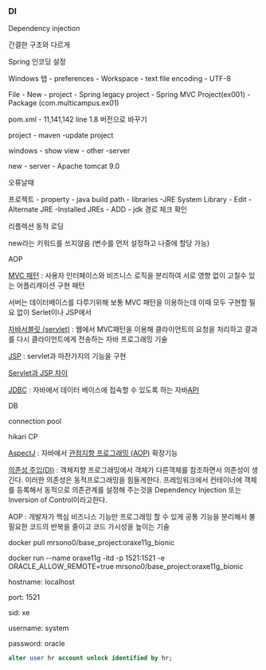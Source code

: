 



### DI

Dependency injection

간결한 구조와 다르게 







Spring 인코딩 설정

Windows 탭 - preferences - Workspace - text file encoding - UTF-8



File - New - project - Spring legacy project - Spring MVC Project(ex001) - Package (com.multicampus.ex01)

pom.xml - 11,141,142 line 1.8 버전으로 바꾸기

project - maven -update project

windows - show view - other -server

new - server - Apache tomcat 9.0









오류날때 

프로젝트 - property - java build path - libraries -JRE System Library - Edit - Alternate JRE -Installed JREs - ADD - jdk 경로 체크 확인









리플렉션 동적 로딩

new라는 키워드를 쓰지않음 (변수를 먼저 설정하고 나중에 할당 가능)











AOP



[MVC 패턴](https://ko.wikipedia.org/wiki/%EB%AA%A8%EB%8D%B8-%EB%B7%B0-%EC%BB%A8%ED%8A%B8%EB%A1%A4%EB%9F%AC) : 사용자 인터페이스와 비즈니스 로직을 분리하여 서로 영향 없이 고칠수 있는 어플리캐이션 구현 패턴

서버는 데이터베이스를 다루기위해 보통 MVC 패턴을 이용하는데 이때 모두 구현할 필요 없이 Serlet이나 JSP에서 

[자바서블릿 (servlet)](https://ko.wikipedia.org/wiki/%EC%9E%90%EB%B0%94_%EC%84%9C%EB%B8%94%EB%A6%BF) : 웹에서 MVC패턴을 이용해 클라이언트의 요청을 처리하고 결과를 다시 클라이언트에게 전송하는 자바 프로그래밍 기술



[JSP](https://ko.wikipedia.org/wiki/%EC%9E%90%EB%B0%94%EC%84%9C%EB%B2%84_%ED%8E%98%EC%9D%B4%EC%A7%80) : servlet과 마찬가지의 기능을 구현

[Servlet과 JSP 차이](https://gmlwjd9405.github.io/2018/11/04/servlet-vs-jsp.html)

[JDBC](https://ko.wikipedia.org/wiki/JDBC) : 자바에서 데이터 베이스에 접속할 수 있도록 하는 자바[API](https://ko.wikipedia.org/wiki/API)





DB

connection pool

hikari CP



[AspectJ](https://ko.wikipedia.org/wiki/AspectJ) : 자바에서 [관점지향 프로그래밍 (AOP)](https://ko.wikipedia.org/wiki/%EA%B4%80%EC%A0%90_%EC%A7%80%ED%96%A5_%ED%94%84%EB%A1%9C%EA%B7%B8%EB%9E%98%EB%B0%8D) 확장기능

[의존성 주입(DI)](https://ko.wikipedia.org/wiki/%EC%9D%98%EC%A1%B4%EC%84%B1_%EC%A3%BC%EC%9E%85) : 객체지향 프로그래밍에서 객체가 다른객체를 참조하면서 의존성이 생긴다. 이러한 의존성은 동적프로그래밍을 힘들게한다. 프레임워크에서 컨테이너에 객체를 등록해서 동적으로 의존관계를 설정해 주는것을 Dependency Injection 또는 Inversion of Control이라고한다.

AOP : 개발자가 핵심 비즈니스 기능만 프로그래밍 할 수 있게 공통 기능을 분리해서 불필요한 코드의 반복을 줄이고 코드 가시성을 높이는 기술





























docker pull mrsono0/base_project:oraxe11g_bionic

docker run --name oraxe11g -itd -p 1521:1521 -e ORACLE_ALLOW_REMOTE=true mrsono0/base_project:oraxe11g_bionic



hostname: localhost

port: 1521

sid: xe

username: system

password: oracle





```sql
alter user hr account unlock identified by hr;
```





